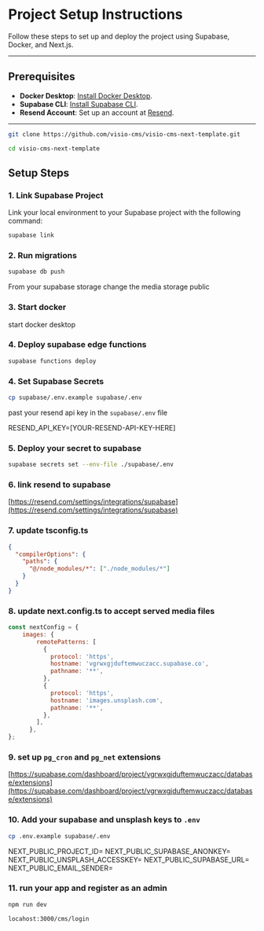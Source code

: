 # Project Setup Instructions

Follow these steps to set up and deploy the project using Supabase, Docker, and Next.js.

---

## Prerequisites

- **Docker Desktop**: [Install Docker Desktop](https://www.docker.com/products/docker-desktop).
- **Supabase CLI**: [Install Supabase CLI](https://supabase.com/docs/guides/cli).
- **Resend Account**: Set up an account at [Resend](https://resend.com).

---

```bash
git clone https://github.com/visio-cms/visio-cms-next-template.git

cd visio-cms-next-template
```

## Setup Steps

### 1. Link Supabase Project
Link your local environment to your Supabase project with the following command:
```bash
supabase link
```

### 2. Run migrations
```bash
supabase db push
```

From your supabase storage change the media storage public

### 3. Start docker
start docker desktop

### 4. Deploy supabase edge functions
```bash
supabase functions deploy
```

### 4.  Set Supabase Secrets

```bash
cp supabase/.env.example supabase/.env
```
past your resend api key in the `supabase/.env` file

RESEND_API_KEY=[YOUR-RESEND-API-KEY-HERE]


### 5.  Deploy your secret to supabase
```bash
supabase secrets set --env-file ./supabase/.env
```
### 6.  link resend to supabase
[https://resend.com/settings/integrations/supabase](https://resend.com/settings/integrations/supabase)


### 7.  update tsconfig.ts
```json
{
  "compilerOptions": {
    "paths": {
      "@/node_modules/*": ["./node_modules/*"]
    }
  }
}
```
### 8.  update next.config.ts to accept served media files

```js
const nextConfig = {
    images: {
        remotePatterns: [
          {
            protocol: 'https',
            hostname: 'vgrwxgjduftemwuczacc.supabase.co',
            pathname: '**',
          },
          {
            protocol: 'https',
            hostname: 'images.unsplash.com',
            pathname: '**',
          },
        ],
      },
};
```

### 9.  set up `pg_cron` and `pg_net` extensions
[https://supabase.com/dashboard/project/vgrwxgjduftemwuczacc/database/extensions](https://supabase.com/dashboard/project/vgrwxgjduftemwuczacc/database/extensions)


### 10.  Add your supabase and unsplash keys to `.env`
```bash
cp .env.example supabase/.env
```
NEXT_PUBLIC_PROJECT_ID=
NEXT_PUBLIC_SUPABASE_ANONKEY=
NEXT_PUBLIC_UNSPLASH_ACCESSKEY=
NEXT_PUBLIC_SUPABASE_URL=
NEXT_PUBLIC_EMAIL_SENDER=


### 11.  run your app and register as an admin
```bash
npm run dev
```

`locahost:3000/cms/login`